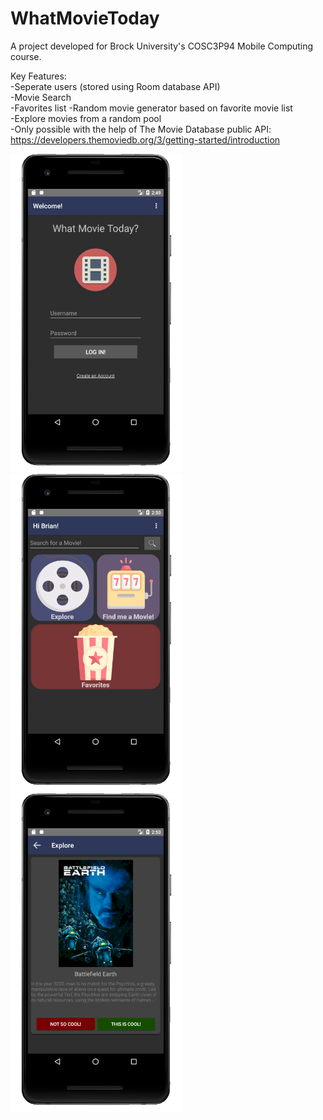 # WhatMovieToday

A project developed for Brock University's COSC3P94 Mobile Computing course. 

Key Features:   
  -Seperate users (stored using Room database API)  
  -Movie Search  
  -Favorites list   -Random movie generator based on favorite movie list  
  -Explore movies from a random pool  
  -Only possible with the help of The Movie Database public API: https://developers.themoviedb.org/3/getting-started/introduction  
    
<img src="Screenshots/login.png" width="275">
<img src="Screenshots/main.png" width="275">
<img src="Screenshots/explore.png" width="275">
